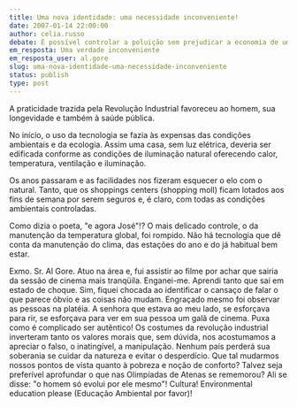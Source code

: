 ```yaml
---
title: Uma nova identidade: uma necessidade inconveniente!
date: 2007-01-14 22:00:00
author: celia.russo
debate: É possível controlar a poluição sem prejudicar a economia de um país?
em_resposta: Uma verdade inconveniente
em_resposta_user: al.gore
slug: uma-nova-identidade-uma-necessidade-inconveniente
status: publish 
type: post
---
```


A praticidade trazida pela Revolução Industrial favoreceu ao homem, sua longevidade e também à saúde pública.  

No início, o uso da tecnologia se fazia às expensas das condições ambientais e da ecologia. Assim uma casa, sem luz elétrica, deveria ser edificada conforme as condições de iluminação natural oferecendo calor, temperatura, ventilação e iluminação.  

Os anos passaram e as facilidades nos fizeram esquecer o elo com o natural. Tanto, que os shoppings centers (shopping moll) ficam lotados aos fins de semana por serem seguros e, é claro, com todas as condições ambientais controladas.  

Como dizia o poeta, "e agora José"!? O mais delicado controle, o da manutenção da temperatura global, foi rompido. Não há tecnologia que dê conta da manutenção do clima, das estações do ano e do já habitual bem estar.  

Exmo. Sr. Al Gore. Atuo na área e, fui assistir ao filme por achar que sairia da sessão de cinema mais tranqüila. Enganei-me. Aprendi tanto que saí em estado de choque. Sim, fiquei chocada ao identificar o cansaço de falar o que parece óbvio e as coisas não mudam. Engraçado mesmo foi observar as pessoas na platéia. A senhora que estava ao meu lado, se esforçava para rir, se esforçava para ver em sua pessoa um galã de cinema. Puxa como é complicado ser autêntico! Os costumes da revolução industrial inverteram tanto os valores morais que, sem dúvida, nos acostumamos a apreciar o falso, o inatingível, a manipulação. Nenhum país perderá sua soberania se cuidar da natureza e evitar o desperdício. Que tal mudarmos nossos pontos de vista quanto à pobreza e noção de conforto? Talvez seja preferível aprofundar o que nas Olimpíadas de Atenas se rememorou? Ali se disse: "o homem só evolui por ele mesmo"! Cultura! Environmental education please (Educação Ambiental por favor)!
